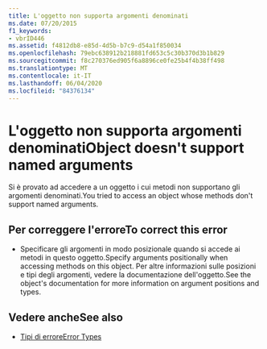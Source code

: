 ```yaml
---
title: L'oggetto non supporta argomenti denominati
ms.date: 07/20/2015
f1_keywords:
- vbrID446
ms.assetid: f4812db8-e85d-4d5b-b7c9-d54a1f850034
ms.openlocfilehash: 79ebc638912b218881fd653c5c30b370d3b1b829
ms.sourcegitcommit: f8c270376ed905f6a8896ce0fe25b4f4b38ff498
ms.translationtype: MT
ms.contentlocale: it-IT
ms.lasthandoff: 06/04/2020
ms.locfileid: "84376134"
---
```

# <a name="object-doesnt-support-named-arguments"></a><span data-ttu-id="fbc64-102">L'oggetto non supporta argomenti denominati</span><span class="sxs-lookup"><span data-stu-id="fbc64-102">Object doesn't support named arguments</span></span>
<span data-ttu-id="fbc64-103">Si è provato ad accedere a un oggetto i cui metodi non supportano gli argomenti denominati.</span><span class="sxs-lookup"><span data-stu-id="fbc64-103">You tried to access an object whose methods don't support named arguments.</span></span>  
  
## <a name="to-correct-this-error"></a><span data-ttu-id="fbc64-104">Per correggere l'errore</span><span class="sxs-lookup"><span data-stu-id="fbc64-104">To correct this error</span></span>  
  
- <span data-ttu-id="fbc64-105">Specificare gli argomenti in modo posizionale quando si accede ai metodi in questo oggetto.</span><span class="sxs-lookup"><span data-stu-id="fbc64-105">Specify arguments positionally when accessing methods on this object.</span></span> <span data-ttu-id="fbc64-106">Per altre informazioni sulle posizioni e tipi degli argomenti, vedere la documentazione dell'oggetto.</span><span class="sxs-lookup"><span data-stu-id="fbc64-106">See the object's documentation for more information on argument positions and types.</span></span>  
  
## <a name="see-also"></a><span data-ttu-id="fbc64-107">Vedere anche</span><span class="sxs-lookup"><span data-stu-id="fbc64-107">See also</span></span>

- [<span data-ttu-id="fbc64-108">Tipi di errore</span><span class="sxs-lookup"><span data-stu-id="fbc64-108">Error Types</span></span>](../programming-guide/language-features/error-types.md)
